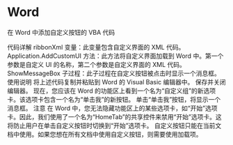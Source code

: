 # Word
在 Word 中添加自定义按钮的 VBA 代码

代码详解
ribbonXml 变量：此变量包含自定义界面的 XML 代码。
Application.AddCustomUI 方法：此方法将自定义界面加载到 Word 中。第一个参数是自定义 UI 的名称，第二个参数是自定义界面的 XML 代码。
ShowMessageBox 子过程：此子过程在自定义按钮被点击时显示一个消息框。
使用说明
将上述代码复制并粘贴到 Word 的 Visual Basic 编辑器中。
保存并关闭编辑器。
现在，您应该在 Word 的功能区上看到一个名为“自定义组”的新选项卡。该选项卡包含一个名为“单击我”的新按钮。
单击“单击我”按钮，将显示一个消息框。
注意
在 Word 中，您无法隐藏功能区上的某些选项卡，如“开始”选项卡。因此，我们使用了一个名为“HomeTab”的共享控件来禁用“开始”选项卡。这将防止用户在单击自定义按钮时切换到“开始”选项卡。
自定义按钮只能在当前文档中使用。如果您想在所有文档中使用自定义按钮，则需要使用加载项。
